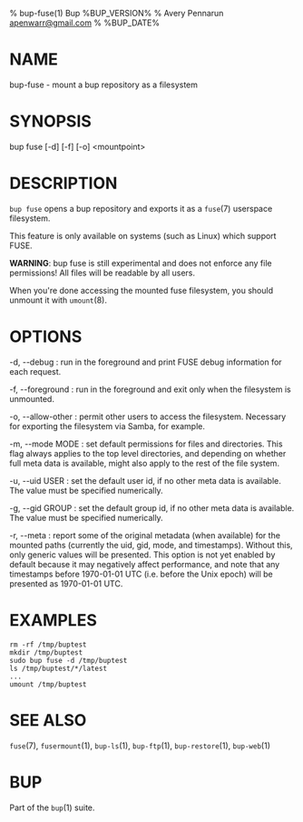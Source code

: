 % bup-fuse(1) Bup %BUP_VERSION%
% Avery Pennarun <apenwarr@gmail.com>
% %BUP_DATE%

# NAME

bup-fuse - mount a bup repository as a filesystem

# SYNOPSIS

bup fuse [-d] [-f] [-o] \<mountpoint\>

# DESCRIPTION

`bup fuse` opens a bup repository and exports it as a
`fuse`(7) userspace filesystem.

This feature is only available on systems (such as Linux)
which support FUSE.

**WARNING**: bup fuse is still experimental and does not
enforce any file permissions!  All files will be readable
by all users.

When you're done accessing the mounted fuse filesystem, you
should unmount it with `umount`(8).

# OPTIONS

-d, \--debug
:   run in the foreground and print FUSE debug information
    for each request.

-f, \--foreground
:   run in the foreground and exit only when the filesystem
    is unmounted.

-o, \--allow-other
:   permit other users to access the filesystem. Necessary for
    exporting the filesystem via Samba, for example.

-m, \--mode MODE
:   set default permissions for files and directories. This
    flag always applies to the top level directories, and
    depending on whether full meta data is available, might
    also apply to the rest of the file system.

-u, \--uid USER
:   set the default user id, if no other meta data is available.
    The value must be specified numerically.

-g, \--gid GROUP
:   set the default group id, if no other meta data is available.
    The value must be specified numerically.

-r, \--meta
:   report some of the original metadata (when available) for the
    mounted paths (currently the uid, gid, mode, and timestamps).
    Without this, only generic values will be presented.  This option
    is not yet enabled by default because it may negatively affect
    performance, and note that any timestamps before 1970-01-01 UTC
    (i.e. before the Unix epoch) will be presented as 1970-01-01 UTC.

# EXAMPLES
    rm -rf /tmp/buptest
    mkdir /tmp/buptest
    sudo bup fuse -d /tmp/buptest
    ls /tmp/buptest/*/latest
    ...
    umount /tmp/buptest

# SEE ALSO

`fuse`(7), `fusermount`(1), `bup-ls`(1), `bup-ftp`(1),
`bup-restore`(1), `bup-web`(1)

# BUP

Part of the `bup`(1) suite.
